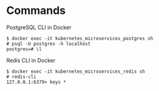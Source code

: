# Commands

PostgreSQL CLI in Docker

```TEXT
$ docker exec -it kubernetes_microservices_postgres sh
# psql -U postgres -h localhost
postgres=# \l
```

Redis CLI in Docker

```TEXT
$ docker exec -it kubernetes_microservices_redis sh
# redis-cli
127.0.0.1:6379> keys *
```
